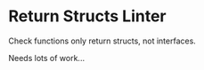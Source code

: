 #  Return Structs Linter

Check functions only return structs, not interfaces.

Needs lots of work...


